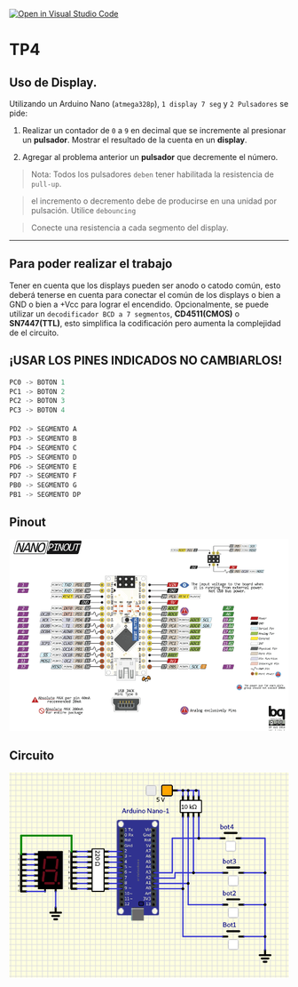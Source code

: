 [![Open in Visual Studio Code](https://classroom.github.com/assets/open-in-vscode-f059dc9a6f8d3a56e377f745f24479a46679e63a5d9fe6f495e02850cd0d8118.svg)](https://classroom.github.com/online_ide?assignment_repo_id=6040798&assignment_repo_type=AssignmentRepo)
# TP4

## Uso de Display. 

Utilizando un Arduino Nano (`atmega328p`), `1 display 7 seg` y `2 Pulsadores` se pide:

1. Realizar un contador de `0` a `9` en decimal que se incremente al presionar un **pulsador**. Mostrar
el resultado de la cuenta en un **display**.

2.  Agregar al problema anterior un **pulsador** que decremente el número.

> Nota: Todos los pulsadores `deben` tener habilitada la resistencia de `pull-up`.

> el incremento o decremento debe de producirse en una unidad por pulsación. Utilice `debouncing` 

> Conecte una resistencia a cada segmento del display.

---

## Para poder realizar el trabajo

Tener en cuenta que los displays pueden ser anodo o catodo común, esto deberá tenerse en cuenta
para conectar el común de los displays o bien a GND o bien a +Vcc para lograr el encendido.
Opcionalmente, se puede utilizar un `decodificador BCD a 7 segmentos`, **CD4511(CMOS)** o
**SN7447(TTL)**, esto simplifica la codificación pero aumenta la complejidad de el circuito.
## ¡USAR LOS PINES INDICADOS NO CAMBIARLOS!

``` C
PC0 -> BOTON 1 
PC1 -> BOTON 2 
PC2 -> BOTON 3 
PC3 -> BOTON 4

PD2 -> SEGMENTO A   
PD3 -> SEGMENTO B 
PD4 -> SEGMENTO C
PD5 -> SEGMENTO D 
PD6 -> SEGMENTO E 
PD7 -> SEGMENTO F
PB0 -> SEGMENTO G
PB1 -> SEGMENTO DP

```
## Pinout

![PINOUT](Arduino-Nano-Pinout.png "pinout")

## Circuito

![Circuito](circuito.png "circuito")